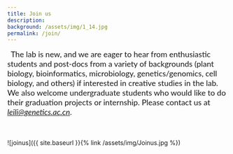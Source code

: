 ```yaml
---
title: Join us
description:   
background: /assets/img/1_14.jpg
permalink: /join/
---
```




&nbsp;
<font size="4" face ="Lato">
The lab is new, and we are eager to hear from enthusiastic students and post-docs from a variety of backgrounds (plant biology, bioinformatics, microbiology, genetics/genomics, cell biology, and others) if interested in creative studies in the lab. We also welcome undergraduate students who would like to do their graduation projects or internship. Please contact us at <em>leili@genetics.ac.cn</em>.
</font>
<br/>
<br/>
<br/>
<br/>
![joinus]({{ site.baseurl }}{% link /assets/img/Joinus.jpg %})
